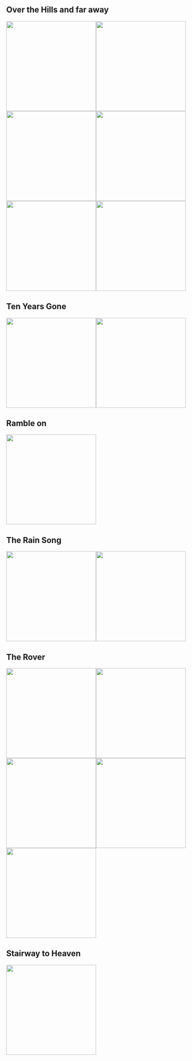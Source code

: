 

## Over the Hills and far away
[<img width="240" src="https://img.youtube.com/vi/WPC3PDzN2B0/hqdefault.jpg">](https://www.youtube.com/watch?v=WPC3PDzN2B0)[<img width="240" src="https://img.youtube.com/vi/Cnd-kQoARNM/hqdefault.jpg">](https://www.youtube.com/watch?v=Cnd-kQoARNM)[<img width="240" src="https://img.youtube.com/vi/MJH1oh_c4DQ/hqdefault.jpg">](https://www.youtube.com/watch?v=MJH1oh_c4DQ)[<img width="240" src="https://img.youtube.com/vi/7tJTHN4IvM8/hqdefault.jpg">](https://www.youtube.com/watch?v=7tJTHN4IvM8)[<img width="240" src="https://img.youtube.com/vi/-JvESMqWX0s/hqdefault.jpg">](https://www.youtube.com/watch?v=-JvESMqWX0s)[<img width="240" src="https://img.youtube.com/vi/ancv--IxLH8/hqdefault.jpg">](https://www.youtube.com/watch?v=ancv--IxLH8)

## Ten Years Gone
[<img width="240" src="https://img.youtube.com/vi/fbDw5ST9bKc/hqdefault.jpg">](https://www.youtube.com/watch?v=fbDw5ST9bKc)[<img width="240" src="https://img.youtube.com/vi/lEA3kxFV7oE/hqdefault.jpg">](https://www.youtube.com/watch?v=lEA3kxFV7oE)

## Ramble on
[<img width="240" src="https://img.youtube.com/vi/uiXSFNciM08/hqdefault.jpg">](https://www.youtube.com/watch?v=uiXSFNciM08)

## The Rain Song
[<img width="240" src="https://img.youtube.com/vi/BeDylD8dV7U/hqdefault.jpg">](https://www.youtube.com/watch?v=BeDylD8dV7U)[<img width="240" src="https://img.youtube.com/vi/7rPbfSSWW6Y/hqdefault.jpg">](https://www.youtube.com/watch?v=7rPbfSSWW6Y)

## The Rover
[<img width="240" src="https://img.youtube.com/vi/zKr53YxxH60/hqdefault.jpg">](https://www.youtube.com/watch?v=zKr53YxxH60)[<img width="240" src="https://img.youtube.com/vi/ZjKDKxntinU/hqdefault.jpg">](https://www.youtube.com/watch?v=ZjKDKxntinU)[<img width="240" src="https://img.youtube.com/vi/07q_eyqT11Q/hqdefault.jpg">](https://www.youtube.com/watch?v=07q_eyqT11Q)[<img width="240" src="https://img.youtube.com/vi/UFCjFCh9X5o/hqdefault.jpg">](https://www.youtube.com/watch?v=UFCjFCh9X5o)[<img width="240" src="https://img.youtube.com/vi/hjSZKHpnY6c/hqdefault.jpg">](https://www.youtube.com/watch?v=hjSZKHpnY6c)

## Stairway to Heaven
[<img width="240" src="https://img.youtube.com/vi/osnNhcj92ao/hqdefault.jpg">](https://www.youtube.com/watch?v=osnNhcj92ao)

